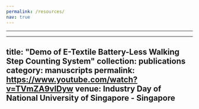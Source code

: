 ```yaml
---
permalink: /resources/
nav: true
---
```


---


---
title: "Demo of E-Textile Battery-Less Walking Step Counting System"
collection: publications
category: manuscripts
permalink: https://www.youtube.com/watch?v=TVmZA9vIDyw
venue: Industry Day of National University of Singapore - Singapore
---

